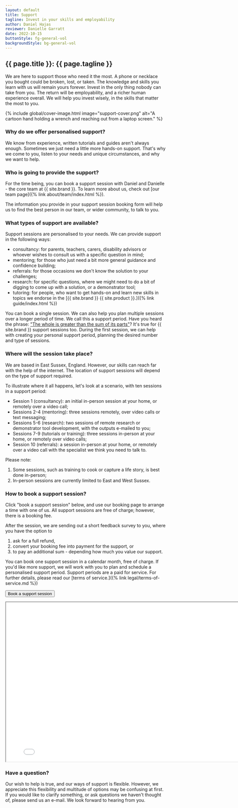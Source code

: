 ```yaml
---
layout: default
title: Support
tagline: Invest in your skills and employability
author: Daniel Hajas
reviewer: Danielle Garratt
date: 2022-10-15
buttonStyle: fg-general-vol
backgroundStyle: bg-general-vol
---
```


## {{ page.title }}: {{ page.tagline }}

We are here to support those who need it the most.
A phone or necklace you bought could be broken, lost, or taken.
The knowledge and skills you learn with us will remain yours forever.
Invest in the only thing nobody can take from you.
The return will be employability, and a richer human experience overall.
We will help you invest wisely, in the skills that matter the most to you.

{% include global/cover-image.html image="support-cover.png" alt="A cartoon hand holding a wrench and reaching out from a laptop screen." %}

### Why do we offer personalised support?

We know from experience, written tutorials and guides aren't always enough.
Sometimes we just need a little more hands-on support.
That's why we come to you, listen to your needs and unique circumstances, and why we want to help.

### Who is going to provide the support?

For the time being, you can book a support session with Daniel and Danielle - the core team at {{ site.brand }}.
To learn more about us, check out [our team page]({% link about/team/index.html %}).

The information you provide in your support session booking form will help us to find the best person in our team, or wider community, to talk to you.

### What types of support are available?

Support sessions are personalised to your needs.
We can provide support in the following ways:

* consultancy: for parents, teachers, carers, disability advisors or whoever wishes to consult us with a specific question in mind;
* mentoring; for those who just need a bit more general guidance and confidence building;
* referrals: for those occasions we don't know the solution to your challenges;
* research: for specific questions, where we might need to do a bit of digging to come up with a solution, or a demonstrator tool;
* tutoring: for people, who want to get hands-on and learn new skills in topics we endorse in the [{{ site.brand }} {{ site.product }}.]({% link guide/index.html %})

You can book a single session. We can also help you plan multiple sessions over a longer period of time. We call this a support period. Have you heard the phrase: ["The whole is greater than the sum of its parts"](https://se-scholar.com/se-blog/2017/6/23/who-said-the-whole-is-greater-than-the-sum-of-the-parts)? It's true for {{ site.brand }} support sessions too. During the first session, we can help with creating your personal support period, planning the desired number and type of sessions.

### Where will the session take place?

We are based in East Sussex, England. However, our skills can reach far with the help of the internet. The location of support sessions will depend on the type of support required.

To illustrate where it all happens, let's look at a scenario, with ten sessions in a support period:

* Session 1 (consultancy): an initial in-person session at your home, or remotely over a video call;
* Sessions 2-4 (mentoring): three sessions remotely, over video calls or text messaging;
* Sessions 5-6 (research): two sessions of remote research or demonstrator tool development, with the outputs e-mailed to you;
* Sessions 7-9 (tutorials or training): three sessions in-person at your home, or remotely over video calls;
* Session 10 (referrals): a session in-person at your home, or remotely over a video call with the specialist we think you need to talk to.

Please note:

1. Some sessions, such as training to cook or capture a life story, is best done in-person;
2. In-person sessions are currently limited to East and West Sussex.

### How to book a support session?

Click "book a support session" below, and use our booking page to arrange a time with one of us. All support  sessions are free of charge; however, there is a booking fee.

After the session, we are sending out a short feedback survey to you, where you have the option to 

1. ask for a full refund,
2. convert your booking fee into payment for the support, or
3. to pay an additional sum - depending how much you value our support.

You can book one support session in a calendar month, free of charge. If you'd like more support, we will work with you to plan and schedule a personalised support period. Support periods are a paid for service. For further details, please read our [terms of service.]({% link legal/terms-of-service.md %})

<button class="{{ page.buttonStyle }}" onclick="showBookingFrame()" id="button-show-booking">Book a support session</button>

<div id="booking-frame-hide"></div>

<div id="booking-frame-show" class="hidden-text">
<iframe src="{{ '/support/booking-page.html' | prepend: site.baseurl }}" title="Booking page" id="booking" height="500" width="800"></iframe>
</div>

### Have a question?

Our wish to help is true, and our ways of support is flexible.
However, we appreciate this flexibility and multitude of options may be confusing at first.
If you would like to clarify something, or ask questions we haven't thought of, please send us an e-mail.
We look forward to hearing from you.